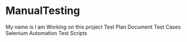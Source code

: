 # ManualTesting

My name is
I am Working on this project
Test Plan Document
Test Cases
Selenium Automation Test Scripts
